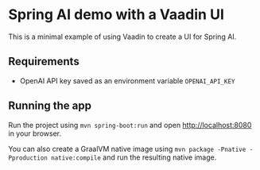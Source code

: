 # Spring AI demo with a Vaadin UI

This is a minimal example of using Vaadin to create a UI for Spring AI.

## Requirements
- OpenAI API key saved as an environment variable `OPENAI_API_KEY`

## Running the app
Run the project using `mvn spring-boot:run` and open [http://localhost:8080](http://localhost:8080) in your browser.

You can also create a GraalVM native image using `mvn package -Pnative -Pproduction native:compile` and run the resulting native image.
